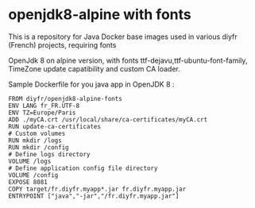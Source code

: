 # openjdk8-alpine with fonts

This is a repository for Java Docker base images used in various diyfr (French) projects, requiring fonts

OpenJdk 8 on alpine version, with fonts ttf-dejavu,ttf-ubuntu-font-family, TimeZone update capatibility and custom CA loader.  

Sample Dockerfile for you java app in OpenJDK 8 :  
```
FROM diyfr/openjdk8-alpine-fonts
ENV LANG fr_FR.UTF-8
ENV TZ=Europe/Paris
ADD ./myCA.crt /usr/local/share/ca-certificates/myCA.crt
RUN update-ca-certificates
# Custom volumes
RUN mkdir /logs
RUN mkdir /config
# Define logs directory
VOLUME /logs
# Define application config file directory
VOLUME /config
EXPOSE 8081
COPY target/fr.diyfr.myapp*.jar fr.diyfr.myapp.jar
ENTRYPOINT ["java","-jar","/fr.diyfr.myapp.jar"]
```
